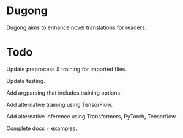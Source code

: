 # Dugong

Dugong aims to enhance novel translations for readers. 

# Todo

Update preprocess & training for imported files.

Update testing.

Add argparsing that includes training options.

Add alternative training using TensorFlow.

Add alternative inference using Transformers, PyTorch, Tensorflow.

Complete docs + examples.
